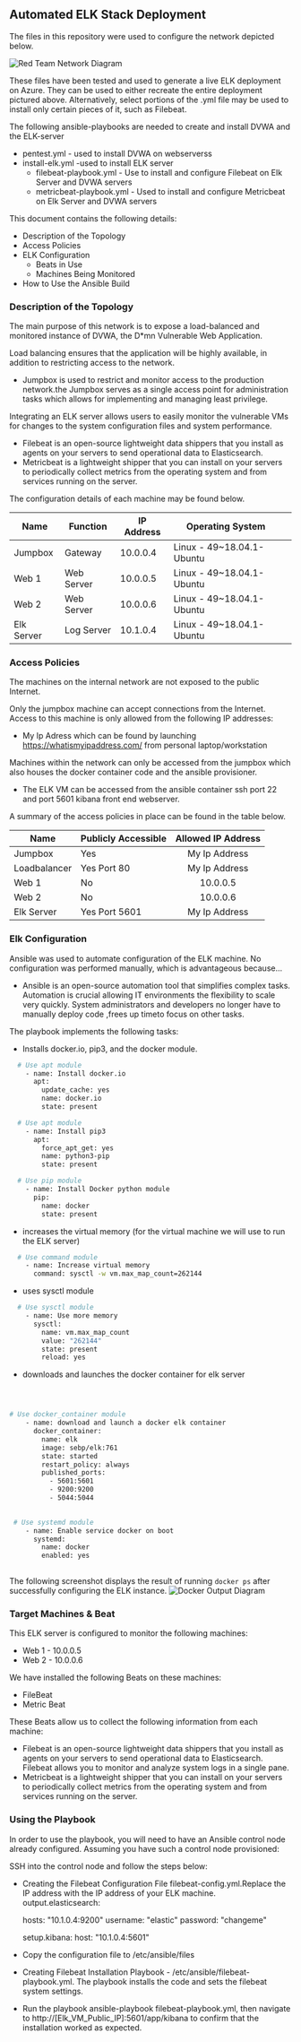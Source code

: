 ## Automated ELK Stack Deployment

The files in this repository were used to configure the network depicted below.

![Red Team Network Diagram](Images/CyberSecurityProject.png)


These files have been tested and used to generate a live ELK deployment on Azure. They can be used to either recreate the entire deployment pictured above. Alternatively, select portions of the .yml file may be used to install only certain pieces of it, such as Filebeat.

The following ansible-playbooks are needed to create and install DVWA and the ELK-server

  - pentest.yml - used to install DVWA on webserverss
  - install-elk.yml -used to install ELK server
    - filebeat-playbook.yml - Use to install and configure Filebeat on Elk Server and DVWA servers
    - metricbeat-playbook.yml - Used to install and configure Metricbeat on Elk Server and DVWA servers



This document contains the following details:
- Description of the Topology
- Access Policies
- ELK Configuration
  - Beats in Use
  - Machines Being Monitored
- How to Use the Ansible Build


### Description of the Topology

The main purpose of this network is to expose a load-balanced and monitored instance of DVWA, the D*mn Vulnerable Web Application.

Load balancing ensures that the application will be highly available, in addition to restricting access to the network.

- Jumpbox is used to restrict and monitor access to the production network.the Jumpbox serves as a single access point for administration tasks which allows for implementing and managing least privilege.


Integrating an ELK server allows users to easily monitor the vulnerable VMs for changes to the system configuration files and system performance.

- Filebeat is an open-source lightweight data shippers that you install as agents on your servers to send operational data to Elasticsearch.
-  Metricbeat is a lightweight shipper that you can install on your servers to periodically collect metrics from the operating system and from services running on the server. 

The configuration details of each machine may be found below.


| Name       | Function   | IP Address | Operating System          |   |
|------------|------------|------------|---------------------------|---|
| Jumpbox    | Gateway    | 10.0.0.4   | Linux - 49~18.04.1-Ubuntu |   |
| Web 1      | Web Server | 10.0.0.5   | Linux - 49~18.04.1-Ubuntu |   |
| Web 2      | Web Server | 10.0.0.6   | Linux - 49~18.04.1-Ubuntu |   |
| Elk Server | Log Server | 10.1.0.4   | Linux - 49~18.04.1-Ubuntu |   |

### Access Policies

The machines on the internal network are not exposed to the public Internet. 

Only the jumpbox machine can accept connections from the Internet. Access to this machine is only allowed from the following IP addresses:

- My Ip Adress which can be found by launching https://whatismyipaddress.com/ from personal laptop/workstation

Machines within the network can only be accessed from the jumpbox which also houses the docker container code and the ansible provisioner.

- The ELK VM can be accessed from the ansible container ssh port 22 and port 5601 kibana front end webserver.

A summary of the access policies in place can be found in the table below.

| Name         | Publicly Accessible | Allowed IP Address |
|--------------|---------------------|:------------------:|
| Jumpbox      | Yes                 | My Ip Address      |
| Loadbalancer | Yes Port 80         | My Ip Address      |
| Web 1        | No                  | 10.0.0.5           |
| Web 2        | No                  | 10.0.0.6           |
| Elk Server   | Yes Port 5601       | My Ip Address      |



### Elk Configuration

Ansible was used to automate configuration of the ELK machine. No configuration was performed manually, which is advantageous because...


- Ansible is an open-source automation tool that simplifies complex tasks.  Automation is crucial allowing IT environments the flexibility to scale very quickly. System administrators and developers no longer have to manually deploy code ,frees up timeto focus on other tasks.


The playbook implements the following tasks:
- Installs docker.io, pip3, and the docker module.
```bash
  # Use apt module
    - name: Install docker.io
      apt:
        update_cache: yes
        name: docker.io
        state: present

  # Use apt module
    - name: Install pip3
      apt:
        force_apt_get: yes
        name: python3-pip
        state: present

  # Use pip module
    - name: Install Docker python module
      pip:
        name: docker
        state: present
```   
- increases the virtual memory (for the virtual machine we will use to run the ELK server)
```bash
  # Use command module
    - name: Increase virtual memory
      command: sysctl -w vm.max_map_count=262144
```
- uses sysctl module
```bash
  # Use sysctl module
    - name: Use more memory
      sysctl:
        name: vm.max_map_count
        value: "262144"
        state: present
        reload: yes
```
- downloads and launches the docker container for elk server 
```bash



# Use docker_container module
    - name: download and launch a docker elk container
      docker_container:
        name: elk
        image: sebp/elk:761
        state: started
        restart_policy: always
        published_ports:
          - 5601:5601
          - 9200:9200
          - 5044:5044
                   
```

```bash
 # Use systemd module
    - name: Enable service docker on boot
      systemd:
        name: docker
        enabled: yes
        
   ```
The following screenshot displays the result of running `docker ps` after successfully configuring the ELK instance.
![Docker Output Diagram](Images/dockerps.png)

### Target Machines & Beat

This ELK server is configured to monitor the following machines:

- Web 1 - 10.0.0.5
- Web 2 - 10.0.0.6 

We have installed the following Beats on these machines:
- FileBeat
- Metric Beat


These Beats allow us to collect the following information from each machine:

- Filebeat is an open-source lightweight data shippers that you install as agents on your servers to send operational data to Elasticsearch. Filebeat allows you to monitor and analyze system logs in a single pane. 
-  Metricbeat is a lightweight shipper that you can install on your servers to periodically collect metrics from the operating system and from services running on the server. 

### Using the Playbook
In order to use the playbook, you will need to have an Ansible control node already configured. Assuming you have such a control node provisioned: 

SSH into the control node and follow the steps below:

- Creating the Filebeat Configuration File filebeat-config.yml.Replace the IP address with the IP address of your ELK machine. 
output.elasticsearch:

  hosts: "10.1.0.4:9200"
  username: "elastic"
  password: "changeme"

  setup.kibana:
  host: "10.1.0.4:5601"

- Copy the configuration file to /etc/ansible/files

- Creating Filebeat Installation Playbook - /etc/ansible/filebeat-playbook.yml. The playbook installs the code and sets the filebeat system settings.

- Run the playbook ansible-playbook filebeat-playbook.yml, then navigate to http://[Elk_VM_Public_IP]:5601/app/kibana to confirm that the installation worked as expected.


